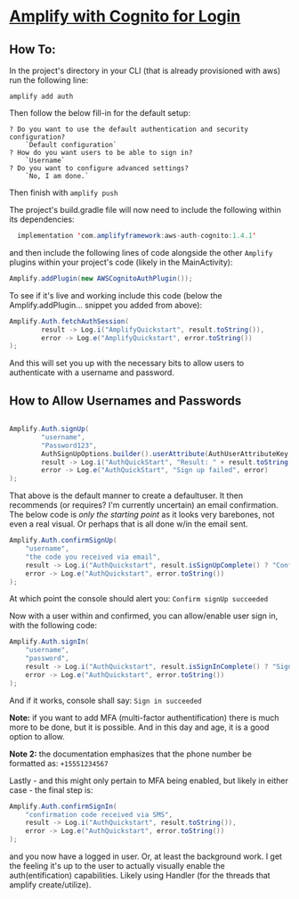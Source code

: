 # [Amplify with Cognito for Login](https://docs.amplify.aws/lib/auth/getting-started/q/platform/android)

## How To:

In the project's directory in your CLI (that is already provisioned with aws) run the following line:

```
amplify add auth
```

Then follow the below fill-in for the default setup:
```
? Do you want to use the default authentication and security configuration?
    `Default configuration`
? How do you want users to be able to sign in?
    `Username`
? Do you want to configure advanced settings?
    `No, I am done.`
```

Then finish with ```amplify push```

The project's build.gradle file will now need to include the following within its dependencies:
``` Java
  implementation 'com.amplifyframework:aws-auth-cognito:1.4.1'
```

and then include the following lines of code alongside the other ```Amplify``` plugins within your project's code (likely in the MainActivity):
``` Java
Amplify.addPlugin(new AWSCognitoAuthPlugin());
```

To see if it's live and working include this code (below the Amplify.addPlugin... snippet you added from above):
``` Java
Amplify.Auth.fetchAuthSession(
        result -> Log.i("AmplifyQuickstart", result.toString()),
        error -> Log.e("AmplifyQuickstart", error.toString())
);
```

And this will set you up with the necessary bits to allow users to authenticate with a username and password.

## How to Allow Usernames and Passwords

``` Java

Amplify.Auth.signUp(
        "username",
        "Password123",
        AuthSignUpOptions.builder().userAttribute(AuthUserAttributeKey.email(), "my@email.com").build(),
        result -> Log.i("AuthQuickStart", "Result: " + result.toString()),
        error -> Log.e("AuthQuickStart", "Sign up failed", error)
);
```

That above is the default manner to create a defaultuser. It then recommends (or requires? I'm currently uncertain) an email confirmation. The below code is _only the starting point_ as it looks very barebones, not even a real visual. Or perhaps that is all done w/in the email sent.

``` Java
Amplify.Auth.confirmSignUp(
    "username",
    "the code you received via email",
    result -> Log.i("AuthQuickstart", result.isSignUpComplete() ? "Confirm signUp succeeded" : "Confirm sign up not complete"),
    error -> Log.e("AuthQuickstart", error.toString())
);
```

At which point the console should alert you: ``` Confirm signUp succeeded ```

Now with a user within and confirmed, you can allow/enable user sign in, with the following code:

``` Java
Amplify.Auth.signIn(
    "username",
    "password",
    result -> Log.i("AuthQuickstart", result.isSignInComplete() ? "Sign in succeeded" : "Sign in not complete"),
    error -> Log.e("AuthQuickstart", error.toString())
);
```

And if it works, console shall say: ``` Sign in succeeded ```

__Note:__ if you want to add MFA (multi-factor authentification) there is much more to be done, but it is possible. And in this day and age, it is a good option to allow.

__Note 2:__ the documentation emphasizes that the phone number be formatted as: ``` +15551234567 ```

Lastly - and this might only pertain to MFA being enabled, but likely in either case - the final step is:
``` Java
Amplify.Auth.confirmSignIn(
    "confirmation code received via SMS",
    result -> Log.i("AuthQuickstart", result.toString()),
    error -> Log.e("AuthQuickstart", error.toString())
);
```
and you now have a logged in user. Or, at least the background work. I get the feeling it's up to the user to actually visually enable the auth(entification) capabilities. Likely using Handler (for the threads that amplify create/utilize).
